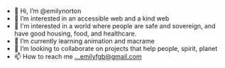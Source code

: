 - 👋 Hi, I’m @emilynorton
- 👀 I’m interested in an accessible web and a kind web
- 👀 I'm interested in a world where people are safe and sovereign, and have good housing, food, and healthcare.
- 🌱 I’m currently learning animation and macrame
- 💞️ I’m looking to collaborate on projects that help people, spirit, planet
- 📫 How to reach me ...emilyfgb@gmail.com

<!---
emilynorton/emilynorton is a ✨ special ✨ repository because its `README.md` (this file) appears on your GitHub profile.
You can click the Preview link to take a look at your changes.
--->
